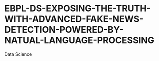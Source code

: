 # EBPL-DS-EXPOSING-THE-TRUTH-WITH-ADVANCED-FAKE-NEWS-DETECTION-POWERED-BY-NATUAL-LANGUAGE-PROCESSING
Data Science 
